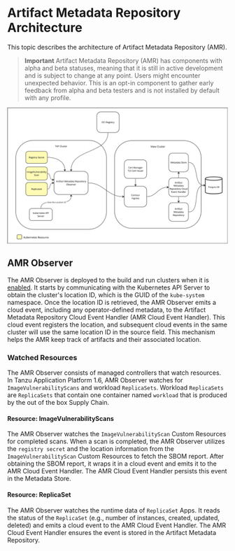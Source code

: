 # Artifact Metadata Repository Architecture

This topic describes the architecture of Artifact Metadata Repository (AMR).

>**Important** Artifact Metadata Repository (AMR) has components with alpha and beta statuses, meaning that it is still in active development and is subject to change at any point. Users might encounter unexpected behavior. This is an opt-in component to gather early feedback from alpha and beta testers and is not installed by default with any profile.

![Diagram of Architecture for AMR Interaction](../images/amr-arch.png)

## <a id='amr-observer'></a> AMR Observer
The AMR Observer is deployed to the build and run clusters when it is [enabled](install-amr-observer.hbs.md#install). It starts by communicating with the Kubernetes API Server to obtain the cluster's location ID, which is the GUID of the `kube-system` namespace. Once the location ID is retrieved, the AMR Observer emits a cloud event, including any operator-defined metadata, to the Artifact Metadata Repository Cloud Event Handler (AMR Cloud Event Handler). This cloud event registers the location, and subsequent cloud events in the same cluster will use the same location ID in the source field. This mechanism helps the AMR keep track of artifacts and their associated location.

### <a id='watched-resources'></a> Watched Resources
The AMR Observer consists of managed controllers that watch resources. In Tanzu Application Platform 1.6, AMR Observer watches for `ImageVulnerabilityScans` and workload `ReplicaSets`. Workload `ReplicaSets` are `ReplicaSets` that contain one container named `workload` that is produced by the out of the box Supply Chain.

#### <a id='imagevulnerabilityscans'></a> Resource: ImageVulnerabilityScans
The AMR Observer watches the `ImageVulnerabilityScan` Custom Resources for completed scans. When a scan is completed, the AMR Observer utilizes the `registry secret` and the location information from the `ImageVulnerabilityScan` Custom Resources to fetch the SBOM report. After obtaining the SBOM report, it wraps it in a cloud event and emits it to the AMR Cloud Event Handler. The AMR Cloud Event Handler persists this event in the Metadata Store.

#### <a id='replicaset'></a> Resource: ReplicaSet
The AMR Observer watches the runtime data of `ReplicaSet` Apps. It reads the status of the `ReplicaSet` (e.g., number of instances, created, updated, deleted) and emits a cloud event to the AMR Cloud Event Handler. The AMR Cloud Event Handler ensures the event is stored in the Artifact Metadata Repository.






